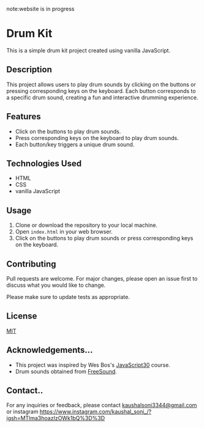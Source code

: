 note:website is in progress
# Drum Kit

This is a simple drum kit project created using vanilla JavaScript.

## Description

This project allows users to play drum sounds by clicking on the buttons or pressing corresponding keys on the keyboard. Each button corresponds to a specific drum sound, creating a fun and interactive drumming experience.

## Features

- Click on the buttons to play drum sounds.
- Press corresponding keys on the keyboard to play drum sounds.
- Each button/key triggers a unique drum sound.

## Technologies Used

- HTML
- CSS
- vanilla JavaScript

## Usage

1. Clone or download the repository to your local machine.
2. Open `index.html` in your web browser.
3. Click on the buttons to play drum sounds or press corresponding keys on the keyboard.

## Contributing

Pull requests are welcome. For major changes, please open an issue first to discuss what you would like to change.

Please make sure to update tests as appropriate.

## License

[MIT](https://choosealicense.com/licenses/mit/)

## Acknowledgements...

- This project was inspired by Wes Bos's [JavaScript30](https://javascript30.com/) course.
- Drum sounds obtained from [FreeSound](https://freesound.org/).

## Contact..

For any inquiries or feedback, please contact kaushalsoni3344@gmail.com  or 
instagram https://www.instagram.com/kaushal_soni_/?igsh=MTlma3hoazIzOWk1bQ%3D%3D
